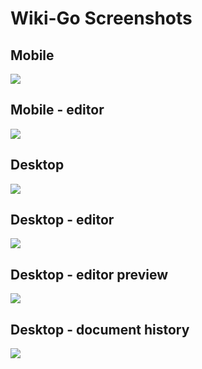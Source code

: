 # Wiki-Go Screenshots

## Mobile
![](screenshots/mobile.png)

## Mobile - editor
![](screenshots/mobile-editor.png)

## Desktop
![](screenshots/desktop.png)

## Desktop - editor
![](screenshots/desktop-editor.png)

## Desktop - editor preview
![](screenshots/desktop-editor-preview.png)

## Desktop - document history
![](screenshots/desktop-document-history.png)